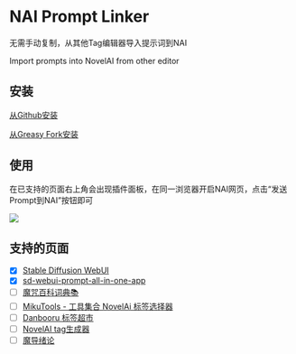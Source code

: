 # NAI Prompt Linker

无需手动复制，从其他Tag编辑器导入提示词到NAI

Import prompts into NovelAI from other editor
## 安装
[从Github安装](https://github.com/cpuopt/NAI-Prompt-Linker/raw/main/NAI-Prompt-Linker.user.js)

[从Greasy Fork安装](https://update.greasyfork.org/scripts/487821/NAI%20Prompt%20Linker.user.js)
## 使用
在已支持的页面右上角会出现插件面板，在同一浏览器开启NAI网页，点击“发送Prompt到NAI”按钮即可

![](https://p.inari.site/usr/369/65d4712bf3d73.png)

## 支持的页面

- [x] [Stable Diffusion WebUI](https://github.com/AUTOMATIC1111/stable-diffusion-webui)
- [x] [sd-webui-prompt-all-in-one-app](https://github.com/Physton/sd-webui-prompt-all-in-one-app)
- [ ] [魔咒百科词典📚](https://aitag.top/)
- [ ] [MikuTools - 工具集合 NovelAi 标签选择器](https://tools.miku.ac/novelai_tag/)
- [ ] [Danbooru 标签超市](https://tags.novelai.dev/)
- [ ] [NovelAI tag生成器](https://wolfchen.top/tag/)
- [ ] [魔导绪论](https://magic-tag.netlify.app/)
